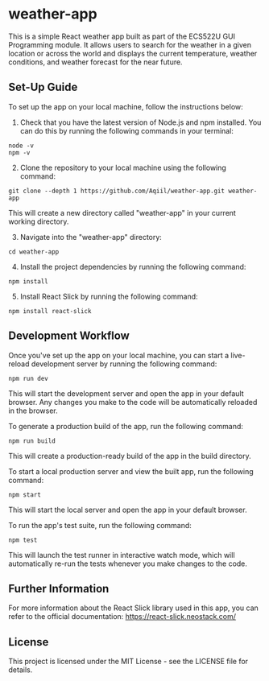 # weather-app
This is a simple React weather app built as part of the ECS522U GUI Programming module. It allows users to search for the weather in a given location or across the world and displays the current temperature, weather conditions, and weather forecast for the near future.

## Set-Up Guide
To set up the app on your local machine, follow the instructions below:

1. Check that you have the latest version of Node.js and npm installed. You can do this by running the following commands in your terminal:
```
node -v
npm -v
```
2. Clone the repository to your local machine using the following command:
```
git clone --depth 1 https://github.com/Aqiil/weather-app.git weather-app
```
This will create a new directory called "weather-app" in your current working directory.

3. Navigate into the "weather-app" directory:
```
cd weather-app
```

4. Install the project dependencies by running the following command:
```
npm install
```

5. Install React Slick by running the following command:
```
npm install react-slick
```

## Development Workflow

Once you've set up the app on your local machine, you can start a live-reload development server by running the following command:
```
npm run dev
```

This will start the development server and open the app in your default browser. Any changes you make to the code will be automatically reloaded in the browser.

To generate a production build of the app, run the following command:
```
npm run build
```

This will create a production-ready build of the app in the build directory.

To start a local production server and view the built app, run the following command:
```
npm start
```

This will start the local server and open the app in your default browser.

To run the app's test suite, run the following command:
```
npm test
```

This will launch the test runner in interactive watch mode, which will automatically re-run the tests whenever you make changes to the code.

## Further Information
For more information about the React Slick library used in this app, you can refer to the official documentation: https://react-slick.neostack.com/

## License
This project is licensed under the MIT License - see the LICENSE file for details.